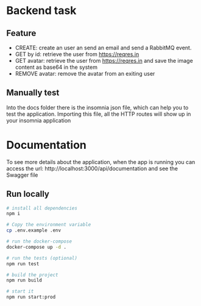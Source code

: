 # Backend task

## Feature

- CREATE: create an user an send an email and send a RabbitMQ event.
- GET by id: retrieve the user from https://reqres.in
- GET avatar: retrieve the user from https://reqres.in and save the image content as base64 in the system
- REMOVE avatar: remove the avatar from an exiting user

## Manually test

Into the docs folder there is the insomnia json file, which can help you to test the application.
Importing this file, all the HTTP routes will show up in your insomnia application

# Documentation

To see more details about the application, when the app is running you can access the url: http://localhost:3000/api/documentation and see the Swagger file

## Run locally

```bash
# install all dependencies
npm i

# Copy the environment variable
cp .env.example .env

# run the docker-compose
docker-compose up -d .

# run the tests (optional)
npm run test

# build the project
npm run build

# start it
npm run start:prod

```
